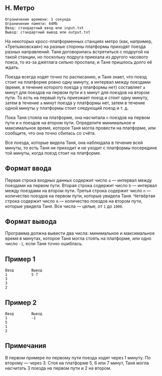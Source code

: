 ## H. Метро
```
Ограничение времени: 1 секунда
Ограничение памяти: 64Mb
Ввод: стандартный ввод или input.txt
Вывод: стандартный вывод или output.txt
```

На некоторых кросс-платформенных станциях метро (как, например, «Третьяковская») на разные стороны платформы приходят поезда разных направлений. Таня договорилась встретиться с подругой на такой станции, но поскольку подруга приехала из другого часового пояса, то из-за джетлага сильно проспала, и Тане пришлось долго её ждать. 

Поезда всегда ходят точно по расписанию, и Таня знает, что поезд стоит на платформе ровно одну минуту, а интервал между поездами (время, в течение которого поезда у платформы нет) составляет `a` минут для поездов на первом пути и `b` минут для поездов на втором пути. То есть на первый путь приезжает поезд и стоит одну минуту, затем в течение `a` минут поезда у платформы нет, затем в течение одной минуты у платформы стоит следующий поезд и т. д.

Пока Таня стояла на платформе, она насчитала `n` поездов на первом пути и `m` поездов на втором пути. Определите минимальное и максимальное время, которое Таня могла провести на платформе, или сообщите, что она точно сбилась со счёта.

Все поезда, которые видела Таня, она наблюдала в течение всей минуты, то есть Таня не приходит и не уходит с платформы посередине той минуты, когда поезд стоит на платформе.

## Формат ввода
Первая строка входных данных содержит число `a` — интервал между поездами на первом пути. Вторая строка содержит число `b` — интервал между поездами на втором пути. Третья строка содержит число `n` — количество поездов на первом пути, которые увидела Таня. Четвёртая строка содержит число `m` — количество поездов на втором пути, которые увидела Таня. Все числа — целые, от `1` до `1000`.

## Формат вывода
Программа должна вывести два числа: минимальное и максимальное время в минутах, которое Таня могла стоять на платформе, или одно число `-1`, если Таня точно ошиблась.

## Пример 1
```
Ввод        Вывод
1           5 7
3
3
2
```

## Пример 2
```
Ввод	    Вывод
1           -1
5
1
2
```

## Примечания
В первом примере по первому пути поезда ходят через 1 минуту. По второму — через 3. Стоя на платформе 5, 6 или 7 минут, Таня могла насчитать 3 поезда на первом пути и 2 на втором.